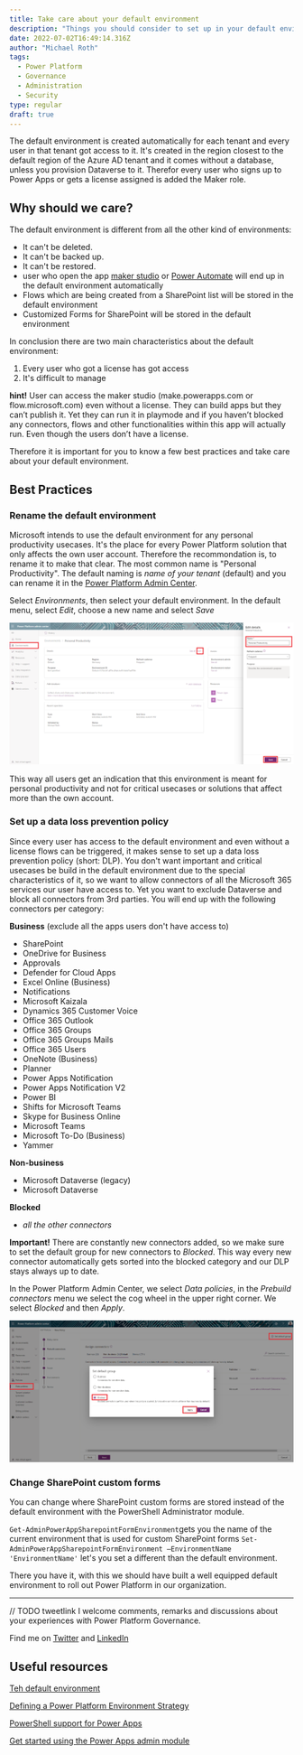 ```yaml
---
title: Take care about your default environment
description: "Things you should consider to set up in your default environment before you start to roll out a dedicated Power Platform environment strategy"
date: 2022-07-02T16:49:14.316Z
author: "Michael Roth"
tags: 
  - Power Platform
  - Governance
  - Administration
  - Security
type: regular
draft: true
---
```


The default environment is created automatically for each tenant and every user in that tenant got access to it. It's created in the region closest to the default region of the Azure AD tenant and it comes without a database, unless you provision Dataverse to it. Therefor every user who signs up to Power Apps or gets a license assigned is added the Maker role. 

## Why should we care?

The default environment is different from all the other kind of environments:

- It can't be deleted.
- It can't be backed up.
- It can't be restored.
- user who open the app [maker studio](www.make.powerapps.com) or [Power Automate](www.flow.microsoft.com) will end up in the default environment automatically
- Flows which are being created from a SharePoint list will be stored in the default environment
- Customized Forms for SharePoint will be stored in the default environment

In conclusion there are two main characteristics about the default environment:

1. Every user who got a license has got access
2. It's difficult to manage

**hint!**
User can access the maker studio (make.powerapps.com or flow.microsoft.com) even without a license. They can build apps but they can’t publish it. Yet they can run it in playmode and if you haven’t blocked any connectors, flows and other functionalities within this app will actually run. Even though the users don’t have a license.

Therefore it is important for you to know a few best practices and take care about your default environment.

## Best Practices

### Rename the default environment

Microsoft intends to use the default environment for any personal productivity usecases. It's the place for every Power Platform solution that only affects the own user account. Therefore the recommondation is, to rename it to make that clear. The most common name is "Personal Productivity". The default naming is *name of your tenant* (default) and you can rename it in the [Power Platform Admin Center](aka.ms/ppac).

Select *Environments*, then select your default environment. In the default menu, select *Edit*, choose a new name and select *Save*

![a picture showing the environment menu in the Power Platform Admin Center](https://github.com/MichaelRoth42/Juicy-Blog-Stuff/blob/main/assets/images/blog/RenameDefEnv.png)

This way all users get an indication that this environment is meant for personal productivity and not for critical usecases or solutions that affect more than the own account.

### Set up a data loss prevention policy

Since every user has access to the default environment and even without a license flows can be triggered, it makes sense to set up a data loss prevention policy (short: DLP). You don't want important and critical usecases be build in the default environment due to the special characteristics of it, so we want to allow connectors of all the Microsoft 365 services our user
have access to. Yet you want to exclude Dataverse and block all connectors from 3rd parties. You will end up with the following connectors per category:

**Business** (exclude all the apps users don't have access to)

- SharePoint
- OneDrive for Business
- Approvals
- Defender for Cloud Apps
- Excel Online (Business)
- Notifications
- Microsoft Kaizala
- Dynamics 365 Customer Voice
- Office 365 Outlook
- Office 365 Groups
- Office 365 Groups Mails
- Office 365 Users
- OneNote (Business)
- Planner
- Power Apps Notification
- Power Apps Notification V2
- Power BI
- Shifts for Microsoft Teams
- Skype for Business Online
- Microsoft Teams
- Microsoft To-Do (Business)
- Yammer

**Non-business**

- Microsoft Dataverse (legacy)
- Microsoft Dataverse

**Blocked**

- *all the other connectors*

**Important!**
There are constantly new connectors added, so we make sure to set the default group for new connectors to *Blocked*. This way every new connector automatically gets sorted into the blocked category and our DLP stays always up to date.

In the Power Platform Admin Center, we select *Data policies*, in the *Prebuild connectors* menu we select the cog wheel in the upper right corner. We select *Blocked* and then *Apply*.

![a picture showing the prebuild connectors menu in the Power Platform Admin Center](https://github.com/MichaelRoth42/Juicy-Blog-Stuff/blob/main/assets/images/blog/RenameDefEnv_2.png)

### Change SharePoint custom forms

You can change where SharePoint custom forms are stored instead of the default environment with the PowerShell Administrator module.

`Get-AdminPowerAppSharepointFormEnvironment`gets you the name of the current environment that is used for custom SharePoint forms
`Set-AdminPowerAppSharepointFormEnvironment –EnvironmentName 'EnvironmentName'` let's you set a different than the default environment.

There you have it, with this we should have built a well equipped default environment to roll out Power Platform in our organization.

---

// TODO tweetlink
I welcome comments, remarks and discussions about your experiences with Power Platform Governance.

Find me on [Twitter](https://twitter.com/MichaelRoth42) and [LinkedIn](https://www.linkedin.com/in/michael-roth-handsomeguy/)

## Useful resources

[Teh default environment](https://docs.microsoft.com/en-us/power-platform/admin/powerapps-powershell#designate-sharepoint-custom-form-environment)

[Defining a Power Platform Environment Strategy](https://docs.microsoft.com/en-us/microsoft-365/community/defining-a-power-platform-environment-strategy)

[PowerShell support for Power Apps](https://docs.microsoft.com/en-us/power-platform/admin/powerapps-powershell#designate-sharepoint-custom-form-environment)

[Get started using the Power Apps admin module](https://docs.microsoft.com/en-us/powershell/powerapps/get-started-powerapps-admin?view=pa-ps-latest)